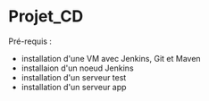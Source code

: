 # Projet_CD

Pré-requis :

- installation d'une VM avec Jenkins, Git et Maven
- installaion d'un noeud Jenkins 
- installation d'un serveur test
- installation d'un serveur app
